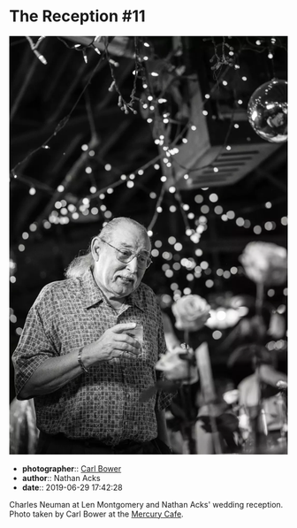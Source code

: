 # The Reception \#11

![Charles Neuman at Len Montgomery and Nathan Acks' wedding reception](assets/2019-06-29-set-3-the-reception-11.webp)

* **photographer**:: [Carl Bower](https://carlbowerphotos.com)  
* **author**:: Nathan Acks  
* **date**:: 2019-06-29 17:42:28

Charles Neuman at Len Montgomery and Nathan Acks' wedding reception. Photo taken by Carl Bower at the [Mercury Cafe](http://mercurycafe.com).
